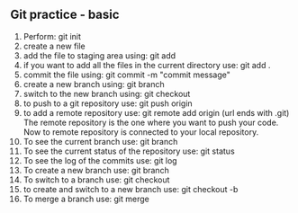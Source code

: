## Git practice - basic
1) Perform: git init
2) create a new file
3) add the file to staging area using: git add <filename>
4) if you want to add all the files in the current directory use: git add .
5) commit the file using: git commit -m "commit message"
6) create a new branch using: git branch <branchname>
7) switch to the new branch using: git checkout <branchname>
8) to push to a git repository use: git push origin <branchname>
9) to add a remote repository use: git remote add origin <url> (url ends with .git)
The remote repository is the one where you want to push your code.
<br>Now to remote repository is connected to your local repository.
10) To see the current branch use: git branch
11) To see the current status of the repository use: git status
12) To see the log of the commits use: git log
13) To create a new branch use: git branch <branchname>
14) To switch to a branch use: git checkout <branchname>
15) to create and switch to a new branch use: git checkout -b <branchname>
16) To merge a branch use: git merge <branchname>
